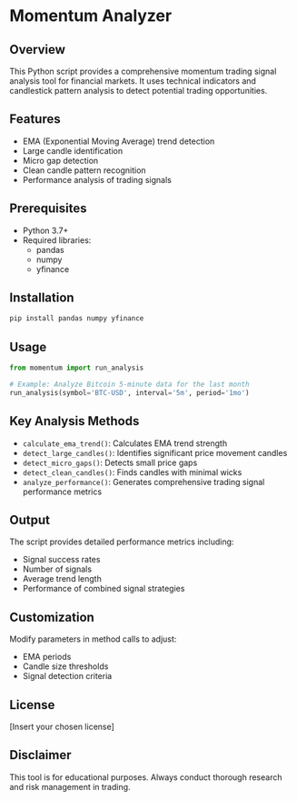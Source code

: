 # Momentum Analyzer

## Overview
This Python script provides a comprehensive momentum trading signal analysis tool for financial markets. It uses technical indicators and candlestick pattern analysis to detect potential trading opportunities.

## Features
- EMA (Exponential Moving Average) trend detection
- Large candle identification
- Micro gap detection
- Clean candle pattern recognition
- Performance analysis of trading signals

## Prerequisites
- Python 3.7+
- Required libraries:
  - pandas
  - numpy
  - yfinance

## Installation
```bash
pip install pandas numpy yfinance
```

## Usage
```python
from momentum import run_analysis

# Example: Analyze Bitcoin 5-minute data for the last month
run_analysis(symbol='BTC-USD', interval='5m', period='1mo')
```

## Key Analysis Methods
- `calculate_ema_trend()`: Calculates EMA trend strength
- `detect_large_candles()`: Identifies significant price movement candles
- `detect_micro_gaps()`: Detects small price gaps
- `detect_clean_candles()`: Finds candles with minimal wicks
- `analyze_performance()`: Generates comprehensive trading signal performance metrics

## Output
The script provides detailed performance metrics including:
- Signal success rates
- Number of signals
- Average trend length
- Performance of combined signal strategies

## Customization
Modify parameters in method calls to adjust:
- EMA periods
- Candle size thresholds
- Signal detection criteria

## License
[Insert your chosen license]

## Disclaimer
This tool is for educational purposes. Always conduct thorough research and risk management in trading.
